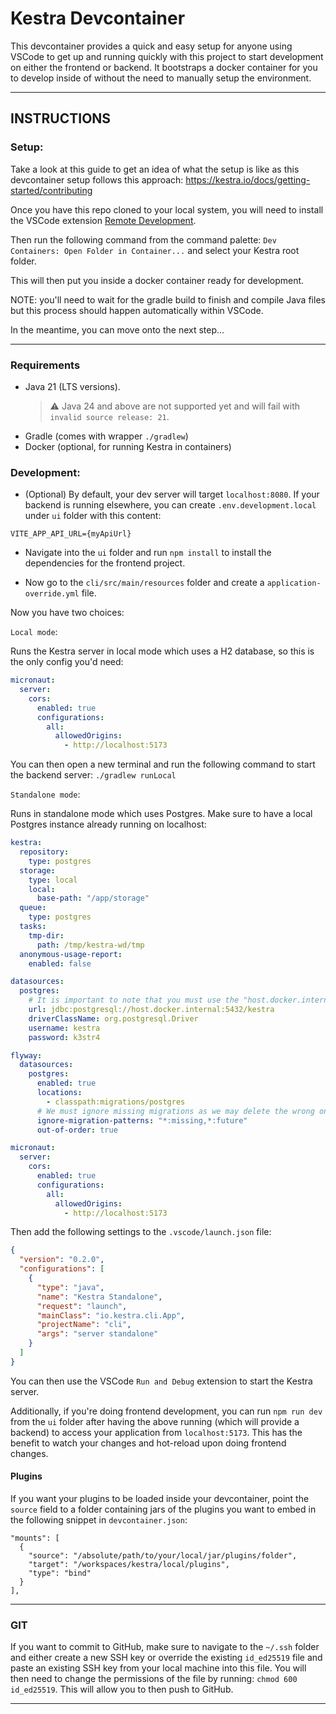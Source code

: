 # Kestra Devcontainer

This devcontainer provides a quick and easy setup for anyone using VSCode to get up and running quickly with this project to start development on either the frontend or backend. It bootstraps a docker container for you to develop inside of without the need to manually setup the environment.

---

## INSTRUCTIONS

### Setup:

Take a look at this guide to get an idea of what the setup is like as this devcontainer setup follows this approach: https://kestra.io/docs/getting-started/contributing

Once you have this repo cloned to your local system, you will need to install the VSCode extension [Remote Development](https://marketplace.visualstudio.com/items?itemName=ms-vscode-remote.vscode-remote-extensionpack).

Then run the following command from the command palette:
`Dev Containers: Open Folder in Container...` and select your Kestra root folder.

This will then put you inside a docker container ready for development.

NOTE: you'll need to wait for the gradle build to finish and compile Java files but this process should happen automatically within VSCode.

In the meantime, you can move onto the next step...

---

### Requirements

- Java 21 (LTS versions).
  > ⚠️ Java 24 and above are not supported yet and will fail with `invalid source release: 21`.
- Gradle (comes with wrapper `./gradlew`)
- Docker (optional, for running Kestra in containers)

### Development:

- (Optional) By default, your dev server will target `localhost:8080`. If your backend is running elsewhere, you can create `.env.development.local` under `ui` folder with this content:
```
VITE_APP_API_URL={myApiUrl}
```

- Navigate into the `ui` folder and run `npm install` to install the dependencies for the frontend project.

- Now go to the `cli/src/main/resources` folder and create a `application-override.yml` file.

Now you have two choices:

`Local mode`:

Runs the Kestra server in local mode which uses a H2 database, so this is the only config you'd need:

```yaml
micronaut:
  server:
    cors:
      enabled: true
      configurations:
        all:
          allowedOrigins:
            - http://localhost:5173
```

You can then open a new terminal and run the following command to start the backend server: `./gradlew runLocal`

`Standalone mode`:

Runs in standalone mode which uses Postgres. Make sure to have a local Postgres instance already running on localhost:

```yaml
kestra:
  repository:
    type: postgres
  storage:
    type: local
    local:
      base-path: "/app/storage"
  queue:
    type: postgres
  tasks:
    tmp-dir:
      path: /tmp/kestra-wd/tmp
  anonymous-usage-report:
    enabled: false

datasources:
  postgres:
    # It is important to note that you must use the "host.docker.internal" host when connecting to a docker container outside of your devcontainer as attempting to use localhost will only point back to this devcontainer.
    url: jdbc:postgresql://host.docker.internal:5432/kestra
    driverClassName: org.postgresql.Driver
    username: kestra
    password: k3str4

flyway:
  datasources:
    postgres:
      enabled: true
      locations:
        - classpath:migrations/postgres
      # We must ignore missing migrations as we may delete the wrong ones or delete those that are not used anymore.
      ignore-migration-patterns: "*:missing,*:future"
      out-of-order: true

micronaut:
  server:
    cors:
      enabled: true
      configurations:
        all:
          allowedOrigins:
            - http://localhost:5173
```

Then add the following settings to the `.vscode/launch.json` file:

```json
{
  "version": "0.2.0",
  "configurations": [
    {
      "type": "java",
      "name": "Kestra Standalone",
      "request": "launch",
      "mainClass": "io.kestra.cli.App",
      "projectName": "cli",
      "args": "server standalone"
    }
  ]
}
```

You can then use the VSCode `Run and Debug` extension to start the Kestra server.

Additionally, if you're doing frontend development, you can run `npm run dev` from the `ui` folder after having the above running (which will provide a backend) to access your application from `localhost:5173`. This has the benefit to watch your changes and hot-reload upon doing frontend changes.

#### Plugins
If you want your plugins to be loaded inside your devcontainer, point the `source` field to a folder containing jars of the plugins you want to embed in the following snippet in `devcontainer.json`:
```
"mounts": [
  {
    "source": "/absolute/path/to/your/local/jar/plugins/folder",
    "target": "/workspaces/kestra/local/plugins",
    "type": "bind"
  }
],
```

---

### GIT

If you want to commit to GitHub, make sure to navigate to the `~/.ssh` folder and either create a new SSH key or override the existing `id_ed25519` file and paste an existing SSH key from your local machine into this file. You will then need to change the permissions of the file by running: `chmod 600 id_ed25519`. This will allow you to then push to GitHub.

---
